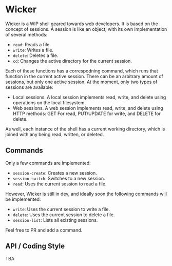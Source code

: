 # Wicker

Wicker is a WIP shell geared towards web developers. It is based on the concept
of sessions. A session is like an object, with its own implementation of several
methods:

- `read`: Reads a file.
- `write`: Writes a file.
- `delete`: Deletes a file.
- `cd`: Changes the active directory for the current session.

Each of these functions has a correspodning command, which runs that function in
the current active session. There can be an arbitrary amount of sessions, but only
one active session. At the moment, only two types of sessions are available:

- Local sessions. A local session implements read, write, and delete using operations
  on the local filesystem.
- Web sessions. A web session implements read, write, and delete using HTTP methods:
  GET For read, PUT/UPDATE for write, and DELETE for delete.

As well, each instance of the shell has a current working directory, which is joined with any
being read, written, or deleted.

## Commands

Only a few commands are implemented:
- `session-create`: Creates a new session.
- `session-switch`: Switches to a new session.
- `read`: Uses the current session to read a file.

However, Wicker is still in dev, and ideally soon the following commands will be implemented:
- `write`: Uses the current session to write a file.
- `delete`: Uses the current session to delete a file.
- `session-list`: Lists all existing sessions.

Feel free to PR and add a command.

## API / Coding Style

TBA
